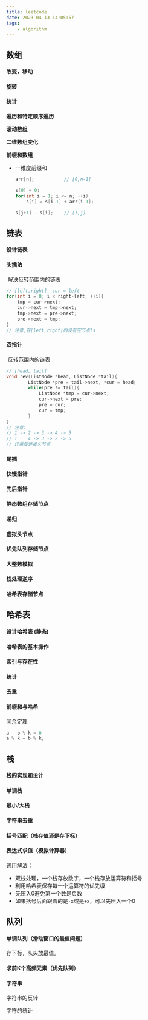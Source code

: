 ```yaml
---
title: leetcode
date: 2023-04-13 14:05:57
tags:
    - algorithm
---
```

##	数组



####	改变，移动



####	旋转



####	统计



**遍历和特定顺序遍历**



**滚动数组**



**二维数组变化**



**前缀和数组**

- 一维度前缀和

  ```c++
  arr[n];			// [0,n-1]
  
  s[0] = 0;
  for(int i = 1; i <= n; ++i)
      s[i] = s[i-1] + arr[i-1];
  
  s[j+1] - s[i];	// [i,j]
  ```

  











## 链表



#### 设计链表





####	头插法

​	解决反转范围内的链表

```c++
// [left,right], cur = left
for(int i = 0; i < right-left; ++i){
    tmp = cur->next;
    cur->next = tmp->next;
    tmp->next = pre->next;
    pre->next = tmp;
}
// 注意,在[left,right]内没有空节点!s
```



####	双指针

​	反转范围内的链表

```c++
// [head, tail]
void rev(ListNode *head, ListNode *tail){
        ListNode *pre = tail->next, *cur = head;
        while(pre != tail){
            ListNode *tmp = cur->next;
            cur->next = pre;
            pre = cur;
            cur = tmp;
        }
}
// 注意:
// 1 -> 2 -> 3 -> 4 -> 5
// 1    4 -> 3 -> 2 -> 5
// 还需要连接头节点
```



####	尾插



####	快慢指针



####	先后指针



####	静态数组存储节点



####	递归



####	虚拟头节点



####	优先队列存储节点



####	大整数模拟



####	栈处理逆序



####	哈希表存储节点







##	哈希表



#### **设计哈希表 (静态)**



#### **哈希表的基本操作**



#### **索引与存在性**



#### **统计**



#### **去重**



#### **前缀和与哈希**

同余定理

```c++
a - b % k = 0	
a % k = b % k;

```





##	栈



#### 栈的实现和设计



#### 单调栈



#### 最小/大栈



#### 字符串去重



#### 括号匹配（栈存值还是存下标）





####	表达式求值（模拟计算器）

通用解法：

- 双栈处理，一个栈存放数字，一个栈存放运算符和括号
- 利用哈希表保存每一个运算符的优先级
- 先压入0避免第一个数是负数
- 如果括号后面跟着的是`-x`或是`+x`，可以先压入一个0







##	队列



####	单调队列（滑动窗口的最值问题）

存下标，队头放最值。



####	求前K个高频元素（优先队列）






####	字符串



字符串的反转

字符的统计





